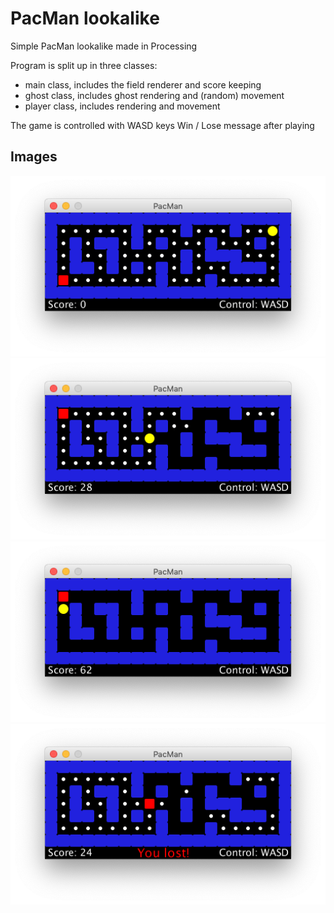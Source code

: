 # PacMan lookalike

Simple PacMan lookalike made in Processing

Program is split up in three classes:
- main class, includes the field renderer and score keeping
- ghost class, includes ghost rendering and (random) movement
- player class, includes rendering and movement

The game is controlled with WASD keys
Win / Lose message after playing

## Images


![Start](https://github.com/j-siderius/processing-pacman/blob/main/img/1.png)
![Play](https://github.com/j-siderius/processing-pacman/blob/main/img/2.png)
![Won](https://github.com/j-siderius/processing-pacman/blob/main/img/3.png)
![Lost](https://github.com/j-siderius/processing-pacman/blob/main/img/4.png)
